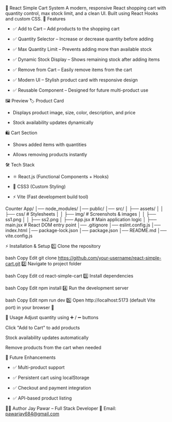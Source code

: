 🛒 React Simple Cart System
A modern, responsive React shopping cart with quantity control, max stock limit, and a clean UI. Built using React Hooks and custom CSS.
🚀 Features
- ✅ Add to Cart – Add products to the shopping cart

- ✅ Quantity Selector – Increase or decrease quantity before adding

- ✅ Max Quantity Limit – Prevents adding more than available stock

- ✅ Dynamic Stock Display – Shows remaining stock after adding items

- ✅ Remove from Cart – Easily remove items from the cart

- ✅ Modern UI – Stylish product card with responsive design

- ✅ Reusable Component – Designed for future multi-product use

🖼️ Preview
🏷️ Product Card
- Displays product image, size, color, description, and price

- Stock availability updates dynamically

🛍️ Cart Section
- Shows added items with quantities

- Allows removing products instantly

🛠️ Tech Stack
- ⚛️ React.js (Functional Components + Hooks)

- 🎨 CSS3 (Custom Styling)

- ⚡ Vite (Fast development build tool)

Counter App/
│── node_modules/
│── public/
│── src/
│   ├── assets/
│   │   ├── css/          # Stylesheets
│   │   ├── img/          # Screenshots & images
│   │       ├── ss1.png
│   │       ├── ss2.png
│   ├── App.jsx           # Main application logic
│   ├── main.jsx          # React DOM entry point
│── .gitignore
│── eslint.config.js
│── index.html
│── package-lock.json
│── package.json
│── README.md
│── vite.config.js


⚡ Installation & Setup
1️⃣ Clone the repository

bash
Copy
Edit
git clone https://github.com/your-username/react-simple-cart.git
2️⃣ Navigate to project folder

bash
Copy
Edit
cd react-simple-cart
3️⃣ Install dependencies

bash
Copy
Edit
npm install
4️⃣ Run the development server

bash
Copy
Edit
npm run dev
5️⃣ Open http://localhost:5173 (default Vite port) in your browser 🚀

📝 Usage
Adjust quantity using ➕ / ➖ buttons

Click "Add to Cart" to add products

Stock availability updates automatically

Remove products from the cart when needed

🔮 Future Enhancements
- ✅ Multi-product support

- ✅ Persistent cart using localStorage

- ✅ Checkout and payment integration

- ✅ API-based product listing

👨‍💻 Author
Jay Pawar – Full Stack Developer
📧 Email: pawarjay684@gmail.com